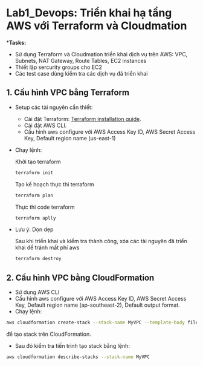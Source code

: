 # Lab1_Devops: Triển khai hạ tầng AWS với Terraform và Cloudmation
***Tasks:** 
- Sử dụng Terraform và Cloudmation triển khai dịch vụ trên AWS: VPC, Subnets, NAT Gateway, Route Tables, EC2 instances
- Thiết lập sercurity groups cho EC2
- Các test case dùng kiểm tra các dịch vụ đã triển khai

## 1. Cấu hình VPC bằng Terraform 
  + Setup các tài nguyên cần thiết:
    + Cài đặt Terraform: [Terraform installation guide](https://learn.hashicorp.com/tutorials/terraform/install-cli).  
    + Cài đặt AWS CLI. 
    + Cấu hình aws configure với AWS Access Key ID, AWS Secret Access Key, Default region name (us-east-1)

  + Chạy lệnh:

    Khởi tạo terraform
    ```bash
    terraform init
    ```
    Tạo kế hoạch thực thi terraform
    ```bash
    terraform plan
    ```
    Thực thi code terraform
    ```bash
    terraform aplly
    ```
  + Lưu ý: Dọn dẹp 

    Sau khi triển khai và kiểm tra thành công, xóa các tài nguyên đã triển khai để tránh mất phí aws
    ```bash
    terraform destroy
    ```
## 2. Cấu hình VPC bằng CloudFormation
  + Sử dụng AWS CLI
  + Cấu hình aws configure với AWS Access Key ID, AWS Secret Access Key, Default region name (ap-southeast-2), Default output format.
  + Chạy lệnh:
  ```bash
  aws cloudformation create-stack --stack-name MyVPC --template-body file://CloudFormation_VPC.yaml
  ```
  để tạo stack trên CloudFormation.
  + Sau đó kiểm tra tiến trình tạo stack bằng lệnh:
  ```bash
  aws cloudformation describe-stacks --stack-name MyVPC
  ```

